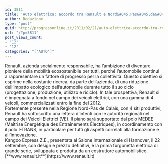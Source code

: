 ```yaml
---
id: 3811
title: 'Auto elettrica: accordo tra Renault e Nord&#045;Pas&#045;de&#045;Calais'
author: Redazione
type: "post"
guid: http://progressonline.it/2011/02/21/auto-elettrica-accordo-tra-renault-e-nordpasdecalais/
url: "/?p=3811"
post_views_count:
- '12'
- '12'
categories: "['AUTO']"
---
```


<div><div>Renault, azienda socialmente responsabile, ha l’ambizione di diventare pioniere della mobilità ecosostenibile per tutti, perché l’automobile continui a rappresentare un fattore di progresso per la collettività. Questo obiettivo si esprime nella costante ricerca, da parte dell’azienda, di una riduzione dell’impatto ecologico dell’automobile durante tutto il suo ciclo (progettazione, produzione, utilizzo e riciclo). In tale prospettiva, Renault si è impegnata a fondo nel campo dei veicoli elettrici, con una gamma di 4 veicoli, commercializzati entro la fine del 2012.</div><div> </div><div>Fortemente presente nella Regione Nord-Pas de Calais, con 4 siti produttivi, Renault ha sottoscritto una lettera d’intenti con le autorità regionali nel campo dei Veicoli Elettrici (VE). Il piano sarà supportato dal polo MEDEE (Maîtrise Energétique des Entraînements Électriques), in coordinamento con il polo I-TRANS, in particolare per tutti gli aspetti correlati alla formazione e all’innovazione. </div><div>Kangoo Express Z.E., presentata al Salone Internazionale di Hannover, il 22 settembre, con design e prezzo definitivi, è la prima furgonetta elettrica di grande serie, sviluppata e prodotta da un costruttore automobilistico. </div><div> </div><div>[**www.renault.it**](https://www.renault.it)</div><div> </div></div>